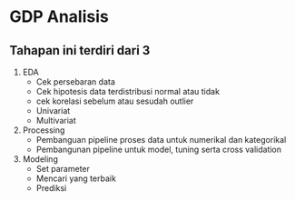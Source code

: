 # GDP Analisis

## Tahapan ini terdiri dari 3
1. EDA
    * Cek persebaran data
    * Cek hipotesis data terdistribusi normal atau tidak
    * cek korelasi sebelum atau sesudah outlier
    * Univariat
    * Multivariat
2. Processing
    * Pembanguan pipeline proses data untuk numerikal dan kategorikal
    * Pembangunan pipeline untuk model, tuning serta cross validation
3. Modeling
    * Set parameter
    * Mencari yang terbaik
    * Prediksi